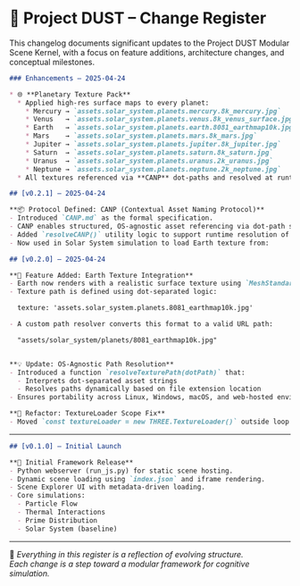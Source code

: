 # 📜 Project DUST – Change Register

This changelog documents significant updates to the Project DUST Modular Scene Kernel, with a focus on feature additions, architecture changes, and conceptual milestones.

```markdown
### Enhancements – 2025-04-24

* 🌐 **Planetary Texture Pack**
  * Applied high-res surface maps to every planet:
    * Mercury → `assets.solar_system.planets.mercury.8k_mercury.jpg`
    * Venus   → `assets.solar_system.planets.venus.8k_venus_surface.jpg`
    * Earth   → `assets.solar_system.planets.earth.8081_earthmap10k.jpg`
    * Mars    → `assets.solar_system.planets.mars.8k_mars.jpg`
    * Jupiter → `assets.solar_system.planets.jupiter.8k_jupiter.jpg`
    * Saturn  → `assets.solar_system.planets.saturn.8k_saturn.jpg`
    * Uranus  → `assets.solar_system.planets.uranus.2k_uranus.jpg`
    * Neptune → `assets.solar_system.planets.neptune.2k_neptune.jpg`
  * All textures referenced via **CANP** dot-paths and resolved at runtime.
```


```markdown
## [v0.2.1] – 2025-04-24

**📦 Protocol Defined: CANP (Contextual Asset Naming Protocol)**
- Introduced `CANP.md` as the formal specification.
- CANP enables structured, OS-agnostic asset referencing via dot-path semantics.
- Added `resolveCANP()` utility logic to support runtime resolution of semantic paths.
- Now used in Solar System simulation to load Earth texture from:

```

```markdown
## [v0.2.0] – 2025-04-24

**🔭 Feature Added: Earth Texture Integration**
- Earth now renders with a realistic surface texture using `MeshStandardMaterial`.
- Texture path is defined using dot-separated logic:

  texture: 'assets.solar_system.planets.8081_earthmap10k.jpg'

- A custom path resolver converts this format to a valid URL path:

  "assets/solar_system/planets/8081_earthmap10k.jpg"


**💡 Update: OS-Agnostic Path Resolution**
- Introduced a function `resolveTexturePath(dotPath)` that:
  - Interprets dot-separated asset strings
  - Resolves paths dynamically based on file extension location
- Ensures portability across Linux, Windows, macOS, and web-hosted environments.

**🧱 Refactor: TextureLoader Scope Fix**
- Moved `const textureLoader = new THREE.TextureLoader()` outside loop to prevent scope issues and improve memory usage.

```

---
```markdown
## [v0.1.0] – Initial Launch

**🧪 Initial Framework Release**
- Python webserver (run_js.py) for static scene hosting.
- Dynamic scene loading using `index.json` and iframe rendering.
- Scene Explorer UI with metadata-driven loading.
- Core simulations:
  - Particle Flow
  - Thermal Interactions
  - Prime Distribution
  - Solar System (baseline)
```
---

🧠 *Everything in this register is a reflection of evolving structure.*  
*Each change is a step toward a modular framework for cognitive simulation.*

```
